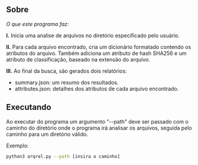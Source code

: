 ## Sobre
*O que este programa faz:*

**I.** Inicia uma analise de arquivos no diretório especificado pelo usuário.

**II.** Para cada arquivo encontrado, cria um dicionário formatado contendo os atributos do arquivo. Também adiciona um atributo de hash SHA256 e um atributo de classificação, baseado na extensão do arquivo.

**III.** Ao final da busca, são gerados dois relatórios:<br>
+ summary.json: um resumo dos resultados.<br>
+ attributes.json: detalhes dos atributos de cada arquivo encontrado.<br>

## Executando
Ao executar do programa um argumento "--path" deve ser passado com o caminho do diretório onde o programa irá analisar os arquivos, seguida pelo caminho para um diretório válido.<br>

Exemplo:

```sh
python3 arqrel.py --path [insira o caminho]
